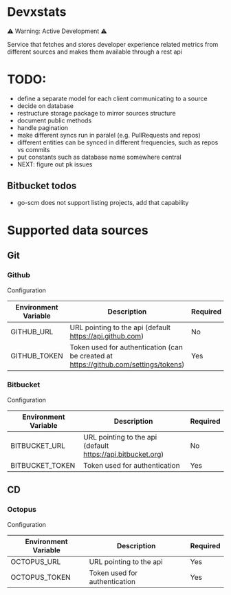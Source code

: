 # Devxstats
⚠️ Warning: Active Development ⚠️
 
Service that fetches and stores developer experience related metrics from different sources and makes them available through a rest api

# TODO:
- define a separate model for each client communicating to a source
- decide on database
- restructure storage package to mirror sources structure
- document public methods
- handle pagination
- make different syncs run in paralel (e.g. PullRequests and repos)
- different entities can be synced in different frequencies, such as repos vs commits
- put constants such as database name somewhere central
- NEXT: figure out pk issues

## Bitbucket todos
- go-scm does not support listing projects, add that capability

# Supported data sources

## Git

### Github
Configuration

| Environment Variable | Description                                                                          | Required |
| -------------------- | ------------------------------------------------------------------------------------ | -------- |
| GITHUB_URL           | URL pointing to the api (default https://api.github.com)                             | No       |
| GITHUB_TOKEN         | Token used for authentication (can be created at https://github.com/settings/tokens) | Yes      |

### Bitbucket
Configuration

| Environment Variable | Description                                                 | Required |
| -------------------- | ----------------------------------------------------------- | -------- |
| BITBUCKET_URL        | URL pointing to the api (default https://api.bitbucket.org) | No       |
| BITBUCKET_TOKEN      | Token used for authentication                               | Yes      |

## CD

### Octopus
Configuration

| Environment Variable | Description                   | Required |
| -------------------- | ----------------------------- | -------- |
| OCTOPUS_URL          | URL pointing to the api       | Yes      |
| OCTOPUS_TOKEN        | Token used for authentication | Yes      |